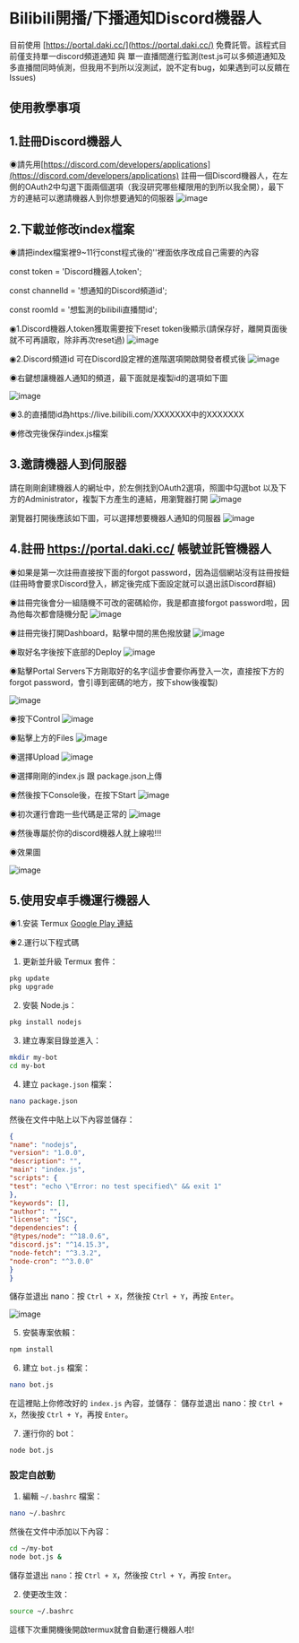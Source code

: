 # Bilibili開播/下播通知Discord機器人
目前使用 [https://portal.daki.cc/](https://portal.daki.cc/) 免費託管。該程式目前僅支持單一discord頻道通知 與 單一直播間進行監測(test.js可以多頻道通知及多直播間同時偵測，但我用不到所以沒測試，說不定有bug，如果遇到可以反饋在Issues)

## 使用教學事項

## 1.註冊Discord機器人
◉請先用[https://discord.com/developers/applications](https://discord.com/developers/applications)  註冊一個Discord機器人，在左側的OAuth2中勾選下面兩個選項（我沒研究哪些權限用的到所以我全開），最下方的連結可以邀請機器人到你想要通知的伺服器
![image](https://github.com/user-attachments/assets/265e74af-725f-46db-bf90-a1cb2342bb79)



## 2.下載並修改index檔案
◉請把index檔案裡9~11行const程式後的''裡面依序改成自己需要的內容

const token = 'Discord機器人token';

const channelId = '想通知的Discord頻道id';

const roomId = '想監測的bilibili直播間id'; 


◉1.Discord機器人token獲取需要按下reset token後顯示(請保存好，離開頁面後就不可再讀取，除非再次reset過)
![image](https://github.com/user-attachments/assets/33c92d70-7d41-43a1-a609-eddc676a5538)

◉2.Discord頻道id 可在Discord設定裡的進階選項開啟開發者模式後
![image](https://github.com/user-attachments/assets/a79ee7e9-13ce-413b-bb6e-d8ea88b43703)

◉右鍵想讓機器人通知的頻道，最下面就是複製id的選項如下圖

![image](https://github.com/user-attachments/assets/10347246-6098-418b-a7b5-652d06993a78)

◉3.的直播間id為https://live.bilibili.com/XXXXXXX中的XXXXXXX

◉修改完後保存index.js檔案

## 3.邀請機器人到伺服器
請在剛剛創建機器人的網址中，於左側找到OAuth2選項，照圖中勾選bot 以及下方的Administrator，複製下方產生的連結，用瀏覽器打開
![image](https://github.com/user-attachments/assets/b999dd5d-1705-4c88-b8f1-cca3c6e9b176)

瀏覽器打開後應該如下圖，可以選擇想要機器人通知的伺服器
![image](https://github.com/user-attachments/assets/e54a1f00-fef9-43f4-b338-46750992e58a)

## 4.註冊 https://portal.daki.cc/ 帳號並託管機器人

◉如果是第一次註冊直接按下面的forgot password，因為這個網站沒有註冊按鈕
(註冊時會要求Discord登入，綁定後完成下面設定就可以退出該Discord群組)

◉註冊完後會分一組隨機不可改的密碼給你，我是都直接forgot password啦，因為他每次都會隨機分配
![image](https://github.com/user-attachments/assets/8d2337a8-878f-48fb-be06-9d1b9f4eb8db)

◉註冊完後打開Dashboard，點擊中間的黑色撥放鍵
![image](https://github.com/user-attachments/assets/3cbfe0e5-90d6-4d64-aa6a-0257648daff0)

◉取好名字後按下底部的Deploy
![image](https://github.com/user-attachments/assets/7153236c-0d96-420e-8517-8363ad3bf277)

◉點擊Portal Servers下方剛取好的名字(這步會要你再登入一次，直接按下方的forgot password，會引導到密碼的地方，按下show後複製)

![image](https://github.com/user-attachments/assets/62d7f314-200d-4eff-a7af-ea9076efad0a)

◉按下Control
![image](https://github.com/user-attachments/assets/da0dc96d-2306-4ada-9ae5-7800f45a26ed)

◉點擊上方的Files
![image](https://github.com/user-attachments/assets/6e8485b8-ce7e-455a-ae97-841d8125b16d)

◉選擇Upload
![image](https://github.com/user-attachments/assets/900cc8e9-5516-4b10-9fec-18176c2f0e57)

◉選擇剛剛的index.js 跟 package.json上傳

◉然後按下Console後，在按下Start
![image](https://github.com/user-attachments/assets/326c84ee-8439-4dca-8f91-36589b98cae6)

◉初次運行會跑一些代碼是正常的
![image](https://github.com/user-attachments/assets/0e81296b-eb98-4392-819e-83a78ee4e875)

◉然後專屬於你的discord機器人就上線啦!!!

◉效果圖

![image](https://github.com/user-attachments/assets/8c3a4521-ff0f-4b04-b294-731d5305cd3d)

## 5.使用安卓手機運行機器人

◉1.安装 Termux [Google Play 連結](https://play.google.com/store/apps/details?id=com.termux&hl=zh_TW)

◉2.運行以下程式碼
1. 更新並升級 Termux 套件：
 ```sh
 pkg update
 pkg upgrade
 ```

2. 安裝 Node.js：
 ```sh
 pkg install nodejs
 ```

3. 建立專案目錄並進入：
 ```sh
 mkdir my-bot
 cd my-bot
 ```

4. 建立 `package.json` 檔案：
 ```sh
 nano package.json
 ```
然後在文件中貼上以下內容並儲存：

 ```json
 {
 "name": "nodejs",
 "version": "1.0.0",
 "description": "",
 "main": "index.js",
 "scripts": {
 "test": "echo \"Error: no test specified\" && exit 1"
 },
 "keywords": [],
 "author": "",
 "license": "ISC",
 "dependencies": {
 "@types/node": "^18.0.6",
 "discord.js": "^14.15.3",
 "node-fetch": "^3.3.2",
 "node-cron": "^3.0.0"
 }
 }
 ```

 儲存並退出 nano：按 `Ctrl + X`，然後按 `Ctrl + Y`，再按 `Enter`。
 
![image](https://github.com/user-attachments/assets/c38bec4a-0c31-45ba-8063-18d1e531b08c)

5. 安裝專案依賴：
 ```sh
 npm install
 ```

6. 建立 `bot.js` 檔案：
 ```sh
 nano bot.js
 ```
 在這裡貼上你修改好的 `index.js` 內容，並儲存：
 儲存並退出 nano：按 `Ctrl + X`，然後按 `Ctrl + Y`，再按 `Enter`。

7. 運行你的 bot：
 ```sh
 node bot.js
 ```

### 設定自啟動

1. 編輯 `~/.bashrc` 檔案：
 ```sh
 nano ~/.bashrc
 ```
 然後在文件中添加以下內容：

 ```sh
 cd ~/my-bot
 node bot.js &
 ```

 儲存並退出 `nano`：按 `Ctrl + X`，然後按 `Ctrl + Y`，再按 `Enter`。

2. 使更改生效：
 ```sh
 source ~/.bashrc
 ```
這樣下次重開機後開啟termux就會自動運行機器人啦!
